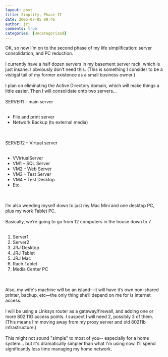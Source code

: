 ```yaml
---
layout: post
title: Simplify, Phase II
date: 2005-07-05 09:46
author: jrj
comments: true
categories: [Uncategorized]
---
```

OK, so now I’m on to the second phase of my life simplification: server consolidation, and PC reduction. <br /><br />I currently have a half dozen servers in my basement server rack, which is just insane. I obviously don’t need this. (This is something I consider to be a vistigal tail of my former existence as a small business owner.)<br /><br />I plan on eliminating the Active Directory domain, which will make things a little easier. Then I will consolidate onto two servers...<br /><br />SERVER1 – main server <ul><br /><li>File and print server<br /></li><li>Network Backup (to external media)</li></ul><br /><br />SERVER2 – Virtual server<ul><br /><li>VVirtualServer<br /></li><li>VM1 – SQL Server <br /></li><li>VM2 – Web Server <br /></li><li>VM3 – Test Server <br /></li><li>VM4 – Test Desktop <br /></li><li>Etc.</li></ul><br /><br />I’m also weeding myself down to just my Mac Mini and one desktop PC, plus my work Tablet PC. <br /><br />Basically, we’re going to go from 12 computers in the house down to 7. <ol><br /><li>Server1<br /></li><li>Server2<br /></li><li>JRJ Desktop <br /></li><li>JRJ Tablet  <br /></li><li>JRJ Mac<br /></li><li>Rach Tablet <br /></li><li>Media Center PC </li></ol><br /><br />Also, my wife's machine will be an island—it will have it’s own non-shared printer, backup, etc—the only thing she’ll depend on me for is internet access.  <br /><br />I will be using a Linksys router as a gateway/firewall, and adding one or more 802.11G access points. I suspect I will need 2, possibly 3 of them. (This means I'm moving away from my proxy server and old 80211b infrastructure.)<br /><br />This might not sound "simple" to most of you-- especially for a home system... but it's dramatically simpler than what I'm using now. I'll spend significantly less time managing my home network.
